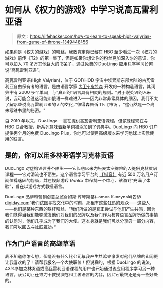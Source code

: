 # 如何从《权力的游戏》中学习说高瓦雷利亚语

> 原文：<https://lifehacker.com/how-to-learn-to-speak-high-valyrian-from-game-of-throne-1849448456>

如果你是《权力的游戏》的粉丝，我敢肯定你已经在 HBO 至少看过一次《权力的游戏》前传《T2》的第一集了，但是如果你想让你的粉丝更加深入你的意识，你可以加入 70 多万其他巨大的书呆子，通过免费的 DuoLingo 应用程序学习如何说“高瓦雷利亚语”。



高瓦雷利亚语(High Valyrian)，位于 GOT/HOD 宇宙中埃索斯东部大陆的古瓦雷利亚自由保有者的语言，是由语言学家 [大卫·j·皮特森](https://dedalvs.com/) 开发的一种构造语言，其词典中有 2000 多个单词，与“真正的”语言具有相同的规则。“对于说英语的人来说，我可能会说这可能和俄语一样难进入——因为非常非常具体的原因，我们不太了解那些说高瓦雷利亚语的人的文化，”彼得森告诉 T5【市场 。"这仍然是一个尚未写进书里的秘密。"

自 2019 年以来，DuoLingo 一直在提供高瓦雷利亚语课程，但该课程现在与 HBO 联合教授，新系列意味着新单词被添加到了词典中。DuoLingo 向 HBO 订户提供两个月的免费 DuoLingo Plus，你也可以使用高级版本来学习地球上实际使用的语言。

## 是的，你可以用多林哥语学习克林贡语

DuoLingo 对虚构语言并不陌生——它长期以来为热衷太空探险的人提供克林贡语课程——它对潮流也不陌生。这个语言学习平台的 [【抖音】](https://www.tiktok.com/@duolingo) 有近 500 万名用户订阅值得迷因的视频，并在视频游戏 *Roblox* 中保持一个中心，该游戏“充满了体验”，旨在以游戏方式教授语言。

DuoLingo 品牌和营销创意总监詹姆斯·库琴斯基(James Kuczynski)告诉[digiday.com](https://digiday.com/marketing/from-tiktok-and-roblox-to-game-of-thrones-how-duolingo-is-using-trends-for-viral-marketing/)“我们试图寻找文化中的时刻，那里有这些狂热的观众——这些人——他们是某种东西的铁杆粉丝。“我们所做的是真正尝试与他们产生共鸣，因为我们觉得当我们能够激发他们对我们的品牌以及我们作为教育语言品牌所做的事情的认同时，他们几乎成为了我们的大使。这本身就是我们可以分享的一部分内容，我们可以回去与社区互动。”

## 作为门户语言的高缬草语

我不知道你怎么想，但是没有什么比公司与我产生共鸣来激发对他们品牌的认同更让我喜欢的了！请帮我报名一个大使职位！但说真的，根据 DuoLingo 的说法，43%参加克林贡语或高瓦雷利亚语课程的用户也开始通过该应用程序学习另一种语言，该公司正在致力于教授濒危和土著语言的内容，因此它最终还是有一些好处的。